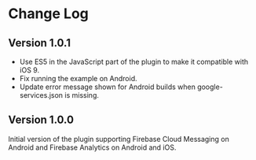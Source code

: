 Change Log
==========

## Version 1.0.1

* Use ES5 in the JavaScript part of the plugin to make it compatible with iOS 9.
* Fix running the example on Android.
* Update error message shown for Android builds when google-services.json is missing.

## Version 1.0.0

Initial version of the plugin supporting Firebase Cloud Messaging on Android and Firebase Analytics on Android and iOS.
